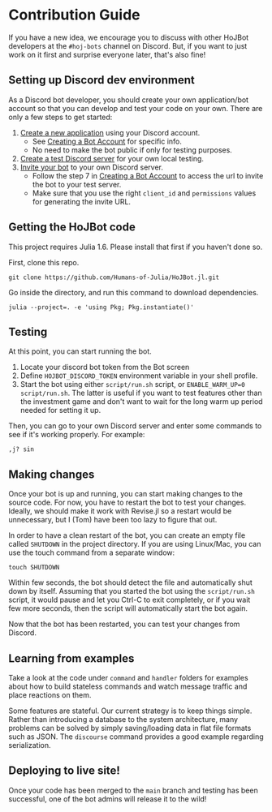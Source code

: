 # Contribution Guide

If you have a new idea, we encourage you to discuss with other HoJBot developers
at the `#hoj-bots` channel on Discord. But, if you want to just work on it first
and surprise everyone later, that's also fine!

## Setting up Discord dev environment

As a Discord bot developer, you should create your own application/bot account
so that you can develop and test your code on your own. There are only a few
steps to get started:

1. [Create a new application](https://discord.com/developers/applications) using your Discord account.
    * See [Creating a Bot Account](https://discordpy.readthedocs.io/en/latest/discord.html#creating-a-bot-account) for specific info.
    * No need to make the bot public if only for testing purposes.
2. [Create a test Discord server](https://support.discord.com/hc/en-us/articles/204849977-How-do-I-create-a-server-) for your own local testing.
3. [Invite your bot](https://discord.com/developers/docs/topics/oauth2#bot-authorization-flow) to your own Discord server.
    * Follow the step 7 in [Creating a Bot Account](https://discordpy.readthedocs.io/en/latest/discord.html#creating-a-bot-account) to access the url to invite the bot to your test server.
    * Make sure that you use the right `client_id` and `permissions` values for generating the invite URL.

## Getting the HoJBot code

This project requires Julia 1.6. Please install that first if you haven't done so.

First, clone this repo.

```
git clone https://github.com/Humans-of-Julia/HoJBot.jl.git
```

Go inside the directory, and run this command to download dependencies.

```
julia --project=. -e 'using Pkg; Pkg.instantiate()'
```

## Testing

At this point, you can start running the bot.

1. Locate your discord bot token from the Bot screen
2. Define `HOJBOT_DISCORD_TOKEN` environment variable in your shell profile.
3. Start the bot using either `script/run.sh` script, or `ENABLE_WARM_UP=0 script/run.sh`. The latter is useful if you want to test features other than the investment game and don't want to wait for the long warm up period needed for setting it up.

Then, you can go to your own Discord server and enter some commands
to see if it's working properly. For example:

```
,j? sin
```

## Making changes

Once your bot is up and running, you can start making changes to the source code.
For now, you have to restart the bot to test your changes. Ideally, we should make
it work with Revise.jl so a restart would be unnecessary, but I (Tom) have been
too lazy to figure that out.

In order to have a clean restart of the bot, you can create an empty file called
`SHUTDOWN` in the project directory. If you are using Linux/Mac, you can use the
touch command from a separate window:

```
touch SHUTDOWN
```

Within few seconds, the bot should detect the file and automatically shut down by
itself. Assuming that you started the bot using the `script/run.sh` script, it
would pause and let you Ctrl-C to exit completely, or if you wait few more seconds,
then the script will automatically start the bot again.

Now that the bot has been restarted, you can test your changes from Discord.

## Learning from examples

Take a look at the code under `command` and `handler` folders for examples
about how to build stateless commands and watch message traffic and place
reactions on them.

Some features are stateful. Our current strategy is to keep things simple.
Rather than introducing a database to the system architecture, many problems
can be solved by simply saving/loading data in flat file formats such as
JSON. The `discourse` command provides a good example regarding serialization.

## Deploying to live site!

Once your code has been merged to the `main` branch and testing has been successful,
one of the bot admins will release it to the wild!
